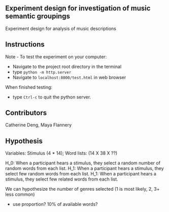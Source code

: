## Experiment design for investigation of music semantic groupings

Experiment design for analysis of music descriptions

## Instructions

Note - To test the experiment on your computer:

- Navigate to the project root directory in the terminal
- type `python -m http.server`
- Navigate to `localhost:8000/test.html` in web browser

When finished testing:

- type `Ctrl-c` to quit the python server.

## Contributors

Catherine Deng, Maya Flannery

## Hypothesis

Variables: Stimulus (4 * 14); Word lists: (14 X 38 X ??)

H_0: When a participant hears a stimulus, they select a random number of random words from each list.
H_1: When a participant hears a stimulus, they select few random words from each list.
H_1: When a participant hears a stimulus, they select few related words from each list.

We can hypothesize the number of genres selected (1 is most likely, 2, 3+ less common)
- use proportion? 10% of available words?